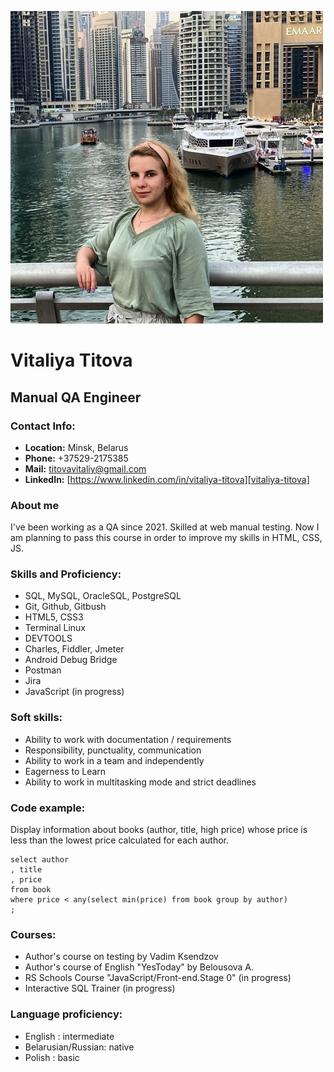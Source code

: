 ![Avatar-photo](/img/1.jpg)
# **Vitaliya Titova**

## **Manual QA Engineer**

### Contact Info:
- **Location:** Minsk, Belarus
- **Phone:** +37529-2175385
- **Mail:** titovavitaliy@gmail.com
- **LinkedIn:** [https://www.linkedin.com/in/vitaliya-titova][vitaliya-titova]

### About me
I've been working as a QA since 2021. Skilled at web manual testing. Now I am planning to pass this course in order to improve my skills in HTML, CSS, JS.

### Skills and Proficiency:
- SQL, MySQL, OracleSQL, PostgreSQL
- Git, Github, Gitbush
- HTML5, CSS3
- Terminal Linux
- DEVTOOLS
- Charles, Fiddler, Jmeter
- Android Debug Bridge
- Postman
- Jira
- JavaScript (in progress)

### Soft skills:
* Ability to work with documentation / requirements
* Responsibility, punctuality, communication
* Ability to work in a team and independently
* Eagerness to Learn
* Ability to work in multitasking mode and strict deadlines

### Code example:
Display information about books (author, title, high price) whose price is less than the lowest price calculated for each author.
```
select author
, title
, price
from book
where price < any(select min(price) from book group by author)
; 
```

### Courses:
- Author's course on testing by Vadim Ksendzov
- Author's course of English "YesToday" by Belousova A.
- RS Schools Course "JavaScript/Front-end.Stage 0" (in progress)
- Interactive SQL Trainer (in progress)

### Language proficiency:
- English : intermediate
- Belarusian/Russian: native
- Polish : basic